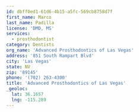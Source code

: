```yaml
---
id: dbff0ed1-61d6-4b15-a5fc-569cb8758d7f
first_name: Marco
last_name: Padilla
license: 'DMD, MS'
services:
  - prosthodontist
category: Dentists
org_name: 'Advanced Prosthodontics of Las Vegas'
address: '851 South Rampart Blvd'
city: 'Las Vegas'
state: NV
zip: '89145'
phone: '(702) 263-4300'
title: 'Advanced Prosthodontics of Las Vegas'
_geoloc:
  lat: 36.1657
  lng: -115.289
---
```

